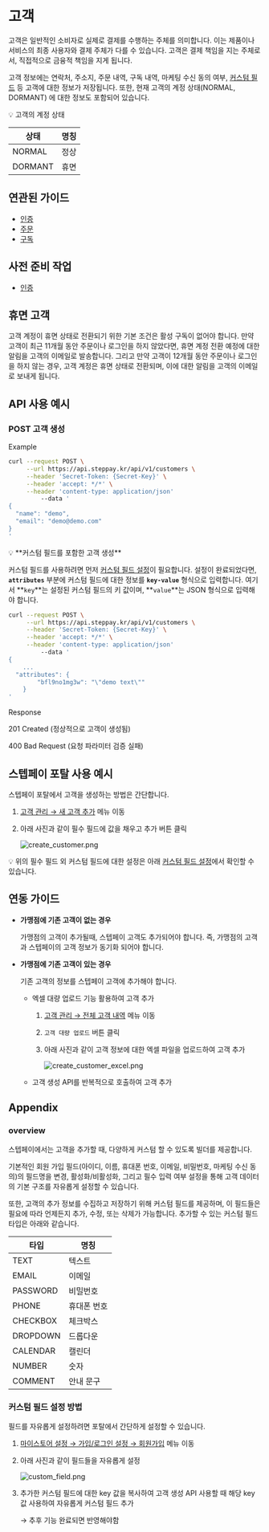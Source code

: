 # 고객

고객은 일반적인 소비자로 실제로 결제를 수행하는 주체를 의미합니다. 이는 제품이나 서비스의 최종 사용자와 결제 주체가 다를 수 있습니다. 고객은 결제 책임을 지는 주체로서, 직접적으로 금융적 책임을 지게 됩니다.

고객 정보에는 연락처, 주소지, 주문 내역, 구독 내역, 마케팅 수신 동의 여부, [커스텀 필드](#커스텀-필드-설정-방법) 등 고객에 대한 정보가 저장됩니다. 또한, 현재 고객의 계정 상태(NORMAL, DORMANT) 에 대한 정보도 포함되어 있습니다.

<aside>
💡 고객의 계정 상태

| 상태 | 명칭 |
| --- | --- |
| NORMAL | 정상 |
| DORMANT | 휴면 |
</aside>

## 연관된 가이드

- [인증](./01_인증.md)
- [주문](./05_주문.md)
- [구독](./06_구독..md)

## 사전 준비 작업

- [인증](./01_인증.md)

## 휴면 고객

고객 계정이 휴면 상태로 전환되기 위한 기본 조건은 활성 구독이 없어야 합니다. 만약 고객이 최근 11개월 동안 주문이나 로그인을 하지 않았다면, 휴면 계정 전환 예정에 대한 알림을 고객의 이메일로 발송합니다. 그리고 만약 고객이 12개월 동안 주문이나 로그인을 하지 않는 경우, 고객 계정은 휴면 상태로 전환되며, 이에 대한 알림을 고객의 이메일로 보내게 됩니다.

## API 사용 예시

### POST 고객 생성

Example

```bash
curl --request POST \
     --url https://api.steppay.kr/api/v1/customers \
     --header 'Secret-Token: {Secret-Key}' \
     --header 'accept: */*' \
     --header 'content-type: application/json'
		 --data '
{
  "name": "demo",
  "email": "demo@demo.com"
}
'
```

<aside>
💡 **커스텀 필드를 포함한 고객 생성**

커스텀 필드를 사용하려면 먼저 [커스텀 필드 설정](#커스텀-필드-설정-방법)이 필요합니다. 설정이 완료되었다면, **`attributes`** 부분에 커스텀 필드에 대한 정보를 **`key-value`** 형식으로 입력합니다. 여기서 **`key`**는 설정된 커스텀 필드의 키 값이며, **`value`**는 JSON 형식으로 입력해야 합니다.

```bash
curl --request POST \
     --url https://api.steppay.kr/api/v1/customers \
     --header 'Secret-Token: {Secret-Key}' \
     --header 'accept: */*' \
     --header 'content-type: application/json'
		 --data '
{
	...
  "attributes": {
		"bfl9no1mg3w": "\"demo text\""
	}
'
```

</aside>

Response

201 Created (정상적으로 고객이 생성됨)

400 Bad Request (요청 파라미터 검증 실패)

## 스텝페이 포탈 사용 예시

스텝페이 포탈에서 고객을 생성하는 방법은 간단합니다.

1. [고객 관리 → 새 고객 추가](https://portal.steppay.kr/customers/new) 메뉴 이동
2. 아래 사진과 같이 필수 필드에 값을 채우고 추가 버튼 클릭 
    
    ![create_customer.png](../images/02_고객/create_customer.png)
    

💡 위의 필수 필드 외 커스텀 필드에 대한 설정은 아래 [커스텀 필드 설정](#커스텀-필드-설정-방법)에서 확인할 수 있습니다.


## 연동 가이드

- **가맹점에 기존 고객이 없는 경우**
    
    가맹점의 고객이 추가될때, 스텝페이 고객도 추가되어야 합니다. 즉, 가맹점의 고객과 스텝페이의 고객 정보가 동기화 되어야 합니다.
    

- **가맹점에 기존 고객이 있는 경우**
    
    기존 고객의 정보를 스텝페이 고객에 추가해야 합니다.
    
    - 엑셀 대량 업로드 기능 활용하여 고객 추가
        1. [고객 관리 → 전체 고객 내역](https://portal.steppay.kr/customers) 메뉴 이동
        2. `고객 대량 업로드` 버튼 클릭
        3. 아래 사진과 같이 고객 정보에 대한 엑셀 파일을 업로드하여 고객 추가
            
            ![create_customer_excel.png](../images/02_고객/create_customer_excel.png)
            
    - 고객 생성 API를 반복적으로 호출하여 고객 추가

## **Appendix**

### overview

스텝페이에서는 고객을 추가할 때, 다양하게 커스텀 할 수 있도록 빌더를 제공합니다.

기본적인 회원 가입 필드(아이디, 이름, 휴대폰 번호, 이메일, 비밀번호, 마케팅 수신 동의)의 필드명을 변경, 활성화/비활성화, 그리고 필수 입력 여부 설정을 통해 고객 데이터의 기본 구조를 자유롭게 설정할 수 있습니다.

또한, 고객의 추가 정보를 수집하고 저장하기 위해 커스텀 필드를 제공하며, 이 필드들은 필요에 따라 언제든지 추가, 수정, 또는 삭제가 가능합니다. 추가할 수 있는 커스텀 필드 타입은 아래와 같습니다.

| 타입 | 명칭 |
| --- | --- |
| TEXT | 텍스트 |
| EMAIL | 이메일 |
| PASSWORD | 비밀번호 |
| PHONE | 휴대폰 번호 |
| CHECKBOX | 체크박스 |
| DROPDOWN | 드롭다운 |
| CALENDAR | 캘린더 |
| NUMBER | 숫자 |
| COMMENT | 안내 문구 |

### 커스텀 필드 설정 방법

필드를 자유롭게 설정하려면 포탈에서 간단하게 설정할 수 있습니다.

1. [마이스토어 설정 → 가입/로그인 설정 → 회원가입](https://portal.steppay.kr/mystore-setting/form/join) 메뉴 이동
2. 아래 사진과 같이 필드들을 자유롭게 설정
    
    ![custom_field.png](../images/02_고객/customer_custom_field.png)
    
3. 추가한 커스텀 필드에 대한 key 값을 복사하여 고객 생성 API 사용할 때 해당 key 값 사용하여 자유롭게 커스텀 필드 추가
    
    → 추후 기능 완료되면 반영해야함